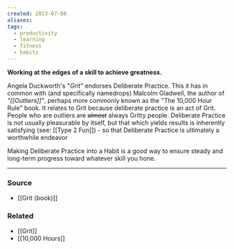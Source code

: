 ```yaml
---
created: 2023-07-08
aliases: 
tags:
  - productivity
  - learning
  - fitness
  - habits
---
```

**Working at the edges of a skill to achieve greatness.**

Angela Duckworth's "*Grit"* endorses Deliberate Practice. This it has in common with (and specifically namedrops) Malcolm Gladwell, the author of *"[[Outliers]]"*, perhaps more commonly known as the "The 10,000 Hour Rule" book. It relates to Grit because deliberate practice is an act of Grit. People who are outliers are ~~almost~~ always Gritty people. Deliberate Practice is not usually pleasurable by itself, but that which yields results is inherently satisfying (see: [[Type 2 Fun]]) - so that Deliberate Practice is ultimately a worthwhile endeavor

Making Deliberate Practice into a Habit is a good way to ensure steady and long-term progress toward whatever skill you hone. 

---

### Source
- [[Grit (book)]]

### Related
- [[Grit]]
- [[10,000 Hours]]